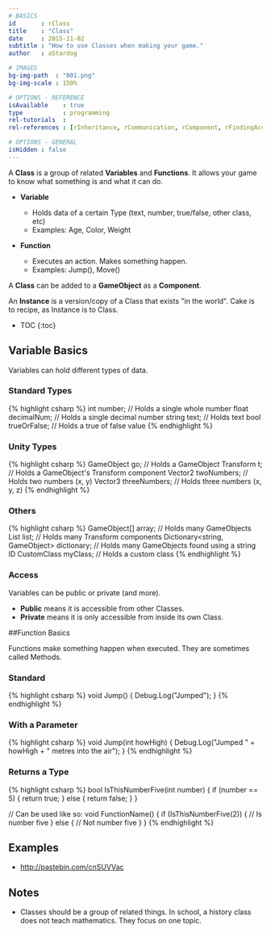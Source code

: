 ```yaml
---
# BASICS
id       : rClass
title    : "Class"
date     : 2015-11-02
subtitle : "How to use Classes when making your game."
author   : aStardog

# IMAGES
bg-img-path  : "001.png"
bg-img-scale : 150%

# OPTIONS - REFERENCE
isAvailable    : true
type           : programming
rel-tutorials  : 
rel-references : [rInheritance, rCommunication, rComponent, rFindingAccessing, rInterfaces]

# OPTIONS - GENERAL
isHidden : false
---
```

A **Class** is a group of related **Variables** and **Functions**. It allows your game to know what something is and what it can do.

* **Variable**
  * Holds data of a certain Type (text, number, true/false, other class, etc)
  * Examples: Age, Color, Weight

* **Function**
  * Executes an action. Makes something happen.
  * Examples: Jump(), Move()

A **Class** can be added to a **GameObject** as a **Component**.

An **Instance** is a version/copy of a Class that exists "in the world". Cake is to recipe, as Instance is to Class.

* TOC
{:toc}

## Variable Basics

Variables can hold different types of data.

### Standard Types

{% highlight csharp %}
int number;       // Holds a single whole number
float decimalNum; // Holds a single decimal number
string text;      // Holds text
bool trueOrFalse; // Holds a true of false value
{% endhighlight %}

### Unity Types

{% highlight csharp %}
GameObject go;        // Holds a GameObject
Transform t;          // Holds a GameObject's Transform component
Vector2 twoNumbers;   // Holds two numbers (x, y)
Vector3 threeNumbers; // Holds three numbers (x, y, z)
{% endhighlight %}

### Others

{% highlight csharp %}
GameObject[] array;                        // Holds many GameObjects
List<Transform> list;                      // Holds many Transform components
Dictionary<string, GameObject> dictionary; // Holds many GameObjects found using a string ID
CustomClass myClass;                       // Holds a custom class
{% endhighlight %}

### Access

Variables can be public or private (and more).

* **Public** means it is accessible from other Classes.
* **Private** means it is only accessible from inside its own Class.

##Function Basics

Functions make something happen when executed. They are sometimes called Methods.

### Standard

{% highlight csharp %}
void Jump()
{
    Debug.Log("Jumped");
}
{% endhighlight %}

### With a Parameter

{% highlight csharp %}
void Jump(int howHigh)
{
    Debug.Log("Jumped " + howHigh + " metres into the air");
}
{% endhighlight %}

### Returns a Type

{% highlight csharp %}
bool IsThisNumberFive(int number)
{
    if (number == 5)
    {
        return true;
    }
    else
    {
        return false;
    }
}

// Can be used like so:
void FunctionName()
{
    if (IsThisNumberFive(2))
    {
        // Is number five
    }
    else
    {
        // Not number five
    }
}
{% endhighlight %}

## Examples
* http://pastebin.com/cnSUVVac

## Notes
* Classes should be a group of related things. In school, a history class does not teach mathematics. They focus on one topic.